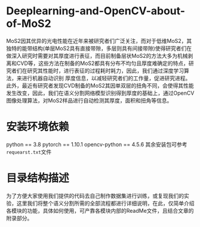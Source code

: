 # Deeplearning-and-OpenCV-about-of-MoS2
MoS2因其优异的光电性能在近年来被研究者们广泛关注，而对于低维MoS2，其独特的能带结构(单层MoS2具有直接带隙，多层则具有间接带隙)使得研究者们在做深入研究时需要对其厚度进行表征，而目前制备层状MoS2的方法大多为机械剥离和CVD等，这些方法在制备的MoS2都具有分布不均匀且厚度难确定的特点，研究者们在研究其性能时，进行表征的过程耗时耗力，因此，我们通过深度学习算法，来进行机器自动识别 厚度信息，以减轻研究者们的工作量，促进研究进程。此外，最近有研究者发现CVD制备的MoS2其因单双层的扭角不同，会使得其性能发生改变，因此，我们在语义分割网络模型识别得到厚度的基础上，通过OpenCV图像处理算法，对MoS2样品进行自动检测其厚度，面积和扭角等信息。
# 安装环境依赖
python == 3.8
pytorch == 1.10.1
opencv-python == 4.5.6
其余安装包可参考```requearst.txt```文件

# 目录结构描述
为了方便大家使用我们提供的代码去自己制作数据集进行训练，或复现我们的实验，这里我们将整个语义分割所需的全部流程都进行详细说明，在此，仅简单介绍各模块的功能，具体如何使用，可产靠各模块内部的ReadMe文件，且结合文章的附录部分。
